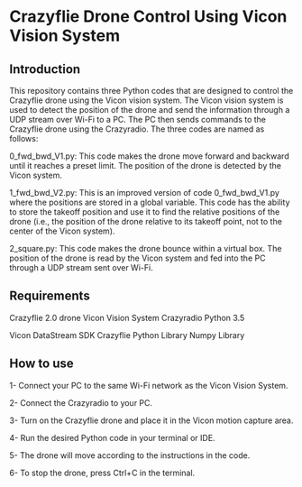 # Crazyflie Drone Control Using Vicon Vision System

## Introduction
This repository contains three Python codes that are designed to control the Crazyflie drone using the Vicon vision system. The Vicon vision system is used to detect the position of the drone and send the information through a UDP stream over Wi-Fi to a PC. The PC then sends commands to the Crazyflie drone using the Crazyradio. The three codes are named as follows:

0_fwd_bwd_V1.py: This code makes the drone move forward and backward until it reaches a preset limit. The position of the drone is detected by the Vicon system.

1_fwd_bwd_V2.py: This is an improved version of code 0_fwd_bwd_V1.py where the positions are stored in a global variable. This code has the ability to store the takeoff position and use it to find the relative positions of the drone (i.e., the position of the drone relative to its takeoff point, not to the center of the Vicon system).

2_square.py: This code makes the drone bounce within a virtual box. The position of the drone is read by the Vicon system and fed into the PC through a UDP stream sent over Wi-Fi.

## Requirements
Crazyflie 2.0 drone
Vicon Vision System
Crazyradio
Python 3.5


Vicon DataStream SDK
Crazyflie Python Library
Numpy Library

## How to use
1- Connect your PC to the same Wi-Fi network as the Vicon Vision System.

2- Connect the Crazyradio to your PC.

3- Turn on the Crazyflie drone and place it in the Vicon motion capture area.

4- Run the desired Python code in your terminal or IDE.

5- The drone will move according to the instructions in the code.

6- To stop the drone, press Ctrl+C in the terminal.
